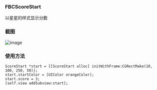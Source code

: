 ### FBCScoreStart
以星星的样式显示分数

### 截图
![image](https://github.com/SYFH/FBCScoreStart/blob/master/PrintScreen.gif)

### 使用方法
```
ScoreStart *start = [[ScoreStart alloc] initWithFrame:CGRectMake(10, 100, 250, 50)];
start.startColor = [UIColor orangeColor];
start.score = 3;
[self.view addSubview:start];
```
